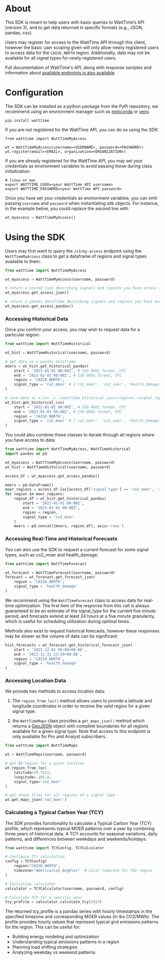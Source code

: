 # About
This SDK is meant to help users with basic queries to WattTime’s API (version 3), and to get data returned in specific formats (e.g., JSON, pandas, csv).

Users may register for access to the WattTime API through this client, however the basic user scoping given will only allow newly registered users to access data for the `CAISO_NORTH` region. Additionally, data may not be available for all signal types for newly registered users.

Full documentation of WattTime's API, along with response samples and information about [available endpoints is also available](https://docs.watttime.org/).

# Configuration
The SDK can be installed as a python package from the PyPi repository, we recommend using an environment manager such as [miniconda](https://docs.conda.io/projects/miniconda/en/latest/) or [venv](https://docs.python.org/3/library/venv.html).
```
pip install watttime
```

If you are not registered for the WattTime API, you can do so using the SDK:
```
from watttime import WattTimeMyAccess

wt = WattTimeMyAccess(username=<USERNAME>, password=<PASSWORD>)
wt.register(email=<EMAIL>, organization=<ORGANIZATION>)

```

If you are already registered for the WattTime API, you may set your credentials as environment variables to avoid passing these during class initialization:
```
# linux or mac
export WATTTIME_USER=<your WattTime API username>
export WATTTIME_PASSWORD=<your WattTime API password>
```

Once you have set your credentials as environment variables, you can omit passing `username` and `password` when instantiating sdk objects. For instance, in the example below, you could replace the second line with

```python
wt_myaccess = WattTimeMyAccess()
```

# Using the SDK
Users may first want to query the `/v3/my-access` endpoint using the `WattTimeMyAccess` class to get a dataframe of regions and signal types available to them:

```python
from watttime import WattTimeMyAccess

wt_myaccess = WattTimeMyAccess(username, password)

# return a nested json describing signals and regions you have access to
wt_myaccess.get_access_json()

# return a pandas dataframe describing signals and regions you have access to
wt_myaccess.get_access_pandas()
```

### Accessing Historical Data

Once you confirm your access, you may wish to request data for a particular region:

```python
from watttime import WattTimeHistorical

wt_hist = WattTimeHistorical(username, password)

# get data as a pandas dataframe
moers = wt_hist.get_historical_pandas(
    start = '2022-01-01 00:00Z', # ISO 8601 format, UTC
    end = '2023-01-01 00:00Z', # ISO 8601 format, UTC
    region = 'CAISO_NORTH',
    signal_type = 'co2_moer' # ['co2_moer', 'co2_aoer', 'health_damage', etc.]
)

# save data as a csv -> ~/watttime_historical_csvs/<region>_<signal_type>_<start>_<end>.csv
wt_hist.get_historical_csv(
    start = '2022-01-01 00:00Z', # ISO 8601 format, UTC
    end = '2023-01-01 00:00Z', # ISO 8601 format, UTC
    region = 'CAISO_NORTH',
    signal_type = 'co2_moer' # ['co2_moer', 'co2_aoer', 'health_damage', etc.]
)
```

You could also combine these classes to iterate through all regions where you have access to data:

```python
from watttime import WattTimeMyAccess, WattTimeHistorical
import pandas as pd

wt_myaccess = WattTimeMyAccess(username, password)
wt_hist = WattTimeHistorical(username, password)

access_df = wt_myaccess.get_access_pandas()

moers = pd.DataFrame()
moer_regions = access_df.loc[access_df['signal_type'] == 'co2_moer', 'region'].unique()
for region in moer_regions:
    region_df = wt_hist.get_historical_pandas(
        start = '2022-01-01 00:00Z',
        end = '2023-01-01 00:00Z',
        region = region,
        signal_type = 'co2_moer'
    )
    moers = pd.concat([moers, region_df], axis='rows')
```

### Accessing Real-Time and Historical Forecasts
You can also use the SDK to request a current forecast for some signal types, such as co2_moer and health_damage:

```python
from watttime import WattTimeForecast

wt_forecast = WattTimeForecast(username, password)
forecast = wt_forecast.get_forecast_json(
    region = 'CAISO_NORTH',
    signal_type = 'health_damage'
)

```
We recommend using the `WattTimeForecast` class to access data for real-time optimization. The first item of the response from this call is always guaranteed to be an estimate of the signal_type for the current five minute period, and forecasts extend at least 24 hours at a five minute granularity, which is useful for scheduling utilization during optimal times.

Methods also exist to request historical forecasts, however these responses may be slower as the volume of data can be significant:
```python
hist_forecasts = wt_forecast.get_historical_forecast_json(
    start = '2022-12-01 00:00+00:00',
    end = '2022-12-31 23:59+00:00',
    region = 'CAISO_NORTH',
    signal_type = 'health_damage'
)
```

### Accessing Location Data
We provide two methods to access location data:

1) The `region_from_loc()` method allows users to provide a latitude and longitude coordinates in order to receive the valid region for a given signal type.

2) the `WattTimeMaps` class provides a `get_maps_json()` method which returns a [GeoJSON](https://en.wikipedia.org/wiki/GeoJSON) object with complete boundaries for all regions available for a given signal type. Note that access to this endpoint is only available for Pro and Analyst subscribers. 

```python
from watttime import WattTimeMaps

wt = WattTimeMaps(username, password)

# get BA region for a given location
wt.region_from_loc(
    latitude=39.7522,
    longitude=-105.0,
    signal_type='co2_moer'
)

# get shape files for all regions of a signal type
wt.get_maps_json('co2_moer')
```

### Calculating a Typical Carbon Year (TCY)
The SDK provides functionality to calculate a Typical Carbon Year (TCY) profile, which represents typical MOER patterns over a year by combining three years of historical data. A TCY accounts for seasonal variations, daily patterns, and differences between weekdays and weekends/holidays:

```python
from watttime import TCYConfig, TCYCalculator

# Configure TCY calculation
config = TCYConfig(
    region="CAISO_NORTH",
    timezone="America/Los_Angeles"  # Local timezone for the region
)

# Initialize calculator
calculator = TCYCalculator(username, password, config)

# Calculate TCY for a specific year
tcy_profile = calculator.calculate_tcy(2024)
```
The returned tcy_profile is a pandas series with hourly timestamps in the specified timezone and corresponding MOER values (in lbs CO2/MWh). The profile provides hourly values that represent typical grid emissions patterns for the region. This can be useful for:
* Building energy modeling and optimization
* Understanding typical emissions patterns in a region
* Planning load shifting strategies
* Analyzing weekday vs weekend patterns